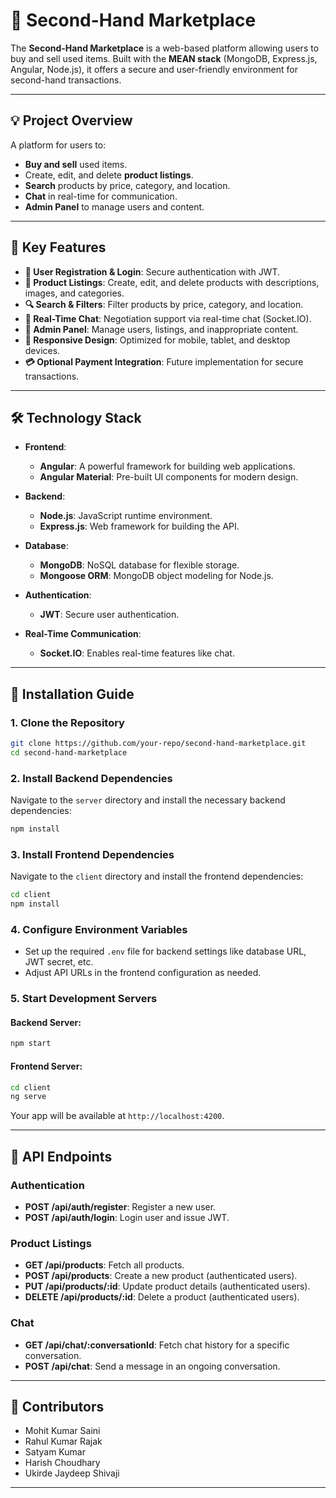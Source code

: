 

# 🌟 **Second-Hand Marketplace**

The **Second-Hand Marketplace** is a web-based platform allowing users to buy and sell used items. Built with the **MEAN stack** (MongoDB, Express.js, Angular, Node.js), it offers a secure and user-friendly environment for second-hand transactions.

---

## 💡 **Project Overview**

A platform for users to:
- **Buy and sell** used items.
- Create, edit, and delete **product listings**.
- **Search** products by price, category, and location.
- **Chat** in real-time for communication.
- **Admin Panel** to manage users and content.

---

## 🔑 **Key Features**

- **📝 User Registration & Login**: Secure authentication with JWT.
- **🛒 Product Listings**: Create, edit, and delete products with descriptions, images, and categories.
- **🔍 Search & Filters**: Filter products by price, category, and location.
- **💬 Real-Time Chat**: Negotiation support via real-time chat (Socket.IO).
- **🔧 Admin Panel**: Manage users, listings, and inappropriate content.
- **📱 Responsive Design**: Optimized for mobile, tablet, and desktop devices.
- **💳 Optional Payment Integration**: Future implementation for secure transactions.

---

## 🛠️ **Technology Stack**

- **Frontend**:
  - **Angular**: A powerful framework for building web applications.
  - **Angular Material**: Pre-built UI components for modern design.

- **Backend**:
  - **Node.js**: JavaScript runtime environment.
  - **Express.js**: Web framework for building the API.

- **Database**:
  - **MongoDB**: NoSQL database for flexible storage.
  - **Mongoose ORM**: MongoDB object modeling for Node.js.

- **Authentication**:
  - **JWT**: Secure user authentication.

- **Real-Time Communication**:
  - **Socket.IO**: Enables real-time features like chat.

---

## 🚀 **Installation Guide**

### 1. Clone the Repository

```bash
git clone https://github.com/your-repo/second-hand-marketplace.git
cd second-hand-marketplace
```

### 2. Install Backend Dependencies
Navigate to the `server` directory and install the necessary backend dependencies:

```bash
npm install
```

### 3. Install Frontend Dependencies
Navigate to the `client` directory and install the frontend dependencies:

```bash
cd client
npm install
```

### 4. Configure Environment Variables
- Set up the required `.env` file for backend settings like database URL, JWT secret, etc.
- Adjust API URLs in the frontend configuration as needed.

### 5. Start Development Servers

#### Backend Server:

```bash
npm start
```

#### Frontend Server:

```bash
cd client
ng serve
```

Your app will be available at `http://localhost:4200`.

---

## 🔧 **API Endpoints**

### Authentication
- **POST /api/auth/register**: Register a new user.
- **POST /api/auth/login**: Login user and issue JWT.

### Product Listings
- **GET /api/products**: Fetch all products.
- **POST /api/products**: Create a new product (authenticated users).
- **PUT /api/products/:id**: Update product details (authenticated users).
- **DELETE /api/products/:id**: Delete a product (authenticated users).

### Chat
- **GET /api/chat/:conversationId**: Fetch chat history for a specific conversation.
- **POST /api/chat**: Send a message in an ongoing conversation.

---


## 👥 **Contributors**
- Mohit Kumar Saini
- Rahul Kumar Rajak
- Satyam Kumar
- Harish Choudhary
- Ukirde Jaydeep Shivaji

---


